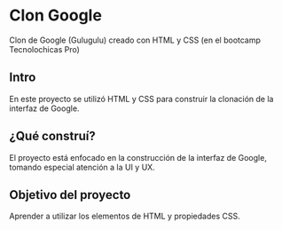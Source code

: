 # Clon Google
Clon de Google (Gulugulu) creado con HTML y CSS (en el bootcamp Tecnolochicas Pro)


## Intro
En este proyecto se utilizó HTML y CSS para construir la clonación de la interfaz de Google.

## ¿Qué construí?
El proyecto está enfocado en la construcción de la interfaz de Google, tomando especial atención a la UI y UX.

## Objetivo del proyecto
Aprender a utilizar los elementos de HTML y propiedades CSS.
